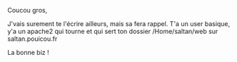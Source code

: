 Coucou gros,

J'vais surement te l'écrire ailleurs, mais sa fera rappel.
T'a un user basique, y'a un apache2 qui tourne et qui sert ton dossier /Home/saltan/web sur saltan.pouicou.fr

La bonne biz !

